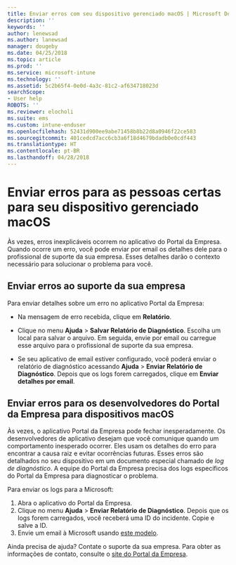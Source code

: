 ```yaml
---
title: Enviar erros com seu dispositivo gerenciado macOS | Microsoft Docs
description: ''
keywords: ''
author: lenewsad
ms.author: lanewsad
manager: dougeby
ms.date: 04/25/2018
ms.topic: article
ms.prod: ''
ms.service: microsoft-intune
ms.technology: ''
ms.assetid: 5c2b65f4-0e0d-4a3c-81c2-af634718023d
searchScope:
- User help
ROBOTS: ''
ms.reviewer: elocholi
ms.suite: ems
ms.custom: intune-enduser
ms.openlocfilehash: 52431d900ee9abe71458b8b22d8a0946f22ce583
ms.sourcegitcommit: 401cedcd7acc6cb3a6f18d4679bdadb0e0cdf443
ms.translationtype: HT
ms.contentlocale: pt-BR
ms.lasthandoff: 04/28/2018
---
```

# <a name="submit-errors-to-the-right-people-for-your-managed-macos-device"></a>Enviar erros para as pessoas certas para seu dispositivo gerenciado macOS

Às vezes, erros inexplicáveis ocorrem no aplicativo do Portal da Empresa. Quando ocorre um erro, você pode enviar por email os detalhes dele para o profissional de suporte da sua empresa. Esses detalhes darão o contexto necessário para solucionar o problema para você.

## <a name="send-errors-to-your-company-support"></a>Enviar erros ao suporte da sua empresa

Para enviar detalhes sobre um erro no aplicativo Portal da Empresa:

-   Na mensagem de erro recebida, clique em **Relatório**.

-   Clique no menu **Ajuda** > **Salvar Relatório de Diagnóstico**. Escolha um local para salvar o arquivo. Em seguida, envie por email ou carregue esse arquivo para o profissional de suporte da sua empresa.

-   Se seu aplicativo de email estiver configurado, você poderá enviar o relatório de diagnóstico acessando **Ajuda** > **Enviar Relatório de Diagnóstico**. Depois que os logs forem carregados, clique em **Enviar detalhes por email**.

## <a name="send-errors-to-the-company-portal-developers-for-macos-devices"></a>Enviar erros para os desenvolvedores do Portal da Empresa para dispositivos macOS

Às vezes, o aplicativo Portal da Empresa pode fechar inesperadamente. Os desenvolvedores de aplicativo desejam que você comunique quando um comportamento inesperado ocorrer. Eles usam os detalhes do erro para encontrar a causa raiz e evitar ocorrências futuras. Esses erros são detalhados no seu dispositivo em um documento especial chamado de _log de diagnóstico_. A equipe do Portal da Empresa precisa dos logs específicos do Portal da Empresa para diagnosticar o problema.

Para enviar os logs para a Microsoft:

1.  Abra o aplicativo do Portal da Empresa.
2.  Clique no menu **Ajuda** > **Enviar Relatório de Diagnóstico**.  Depois que os logs forem carregados, você receberá uma ID do incidente. Copie e salve a ID.
3.  Envie um email à Microsoft usando <a href="mailto:IntuneCPiOSfeedback@microsoft.com?subject=My Company Portal App Closed Unexpectedly&body=Paste your incident ID and describe the incident here.">este modelo</a>.

Ainda precisa de ajuda? Contate o suporte da sua empresa. Para obter as informações de contato, consulte o [site do Portal da Empresa](https://portal.manage.microsoft.com#HelpDeskDialog).
